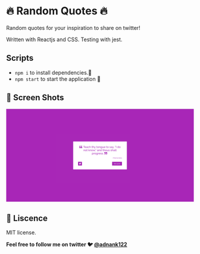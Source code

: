 # :fire: Random Quotes :fire:

Random quotes for your inspiration to share on twitter!

Written with Reactjs and CSS. Testing with jest.

## Scripts

- `npm i` to install dependencies.:construction:
- `npm start` to start the application :rocket:

## :camera_flash: Screen Shots

![screen shot](/screenshots/rq2.png)

## :page_facing_up: Liscence

MIT license.

**Feel free to follow me on twitter 🐦 [@adnank122](https://twitter.com/aakhan122)**
